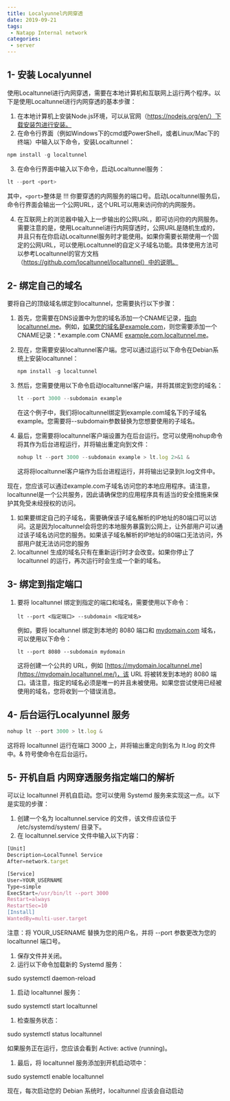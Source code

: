 ```yaml
---
title: Localyunnel内网穿透
date: 2019-09-21
tags:
 - Natapp Internal network
categories:
 - server
---
```

<Boxx/>

## 1- 安装 Localyunnel

使用Localtunnel进行内网穿透，需要在本地计算机和互联网上运行两个程序。以下是使用Localtunnel进行内网穿透的基本步骤：

1. 在本地计算机上安装Node.js环境，可以从官网（https://nodejs.org/en/）下载安装包进行安装。
2. 在命令行界面（例如Windows下的cmd或PowerShell，或者Linux/Mac下的终端）中输入以下命令，安装Localtunnel：

```javascript
npm install -g localtunnel
```

3. 在命令行界面中输入以下命令，启动Localtunnel服务：

```javascript
lt --port <port>
```

其中，`<port>`整体是  !!!  你要穿透的内网服务的端口号。启动Localtunnel服务后，命令行界面会输出一个公网URL，这个URL可以用来访问你的内网服务。

4. 在互联网上的浏览器中输入上一步输出的公网URL，即可访问你的内网服务。
   需要注意的是，使用Localtunnel进行内网穿透时，公网URL是随机生成的，并且只有在你启动Localtunnel服务时才能使用。如果你需要长期使用一个固定的公网URL，可以使用Localtunnel的自定义子域名功能。具体使用方法可以参考Localtunnel的官方文档（https://github.com/localtunnel/localtunnel）中的说明。

## 2- 绑定自己的域名

要将自己的顶级域名绑定到localtunnel，您需要执行以下步骤：

1. 首先，您需要在DNS设置中为您的域名添加一个CNAME记录，[指向localtunnel.me](http://xn--localtunnel-0t3s396m.me/)。例如，[如果您的域名是example.com](http://xn--example-6x3l27zy9dfzzhfpqlep59d.com/)，则您需要添加一个CNAME记录：*.example.com CNAME [example.com.localtunnel.me](http://example.com.localtunnel.me/)。

2. 现在，您需要安装localtunnel客户端。您可以通过运行以下命令在Debian系统上安装localtunnel：

   ```javascript
   npm install -g localtunnel
   ```

3. 然后，您需要使用以下命令启动localtunnel客户端，并将其绑定到您的域名：

   ```javascript
   lt --port 3000 --subdomain example
   ```

   在这个例子中，我们将localtunnel绑定到example.com域名下的子域名example。您需要将--subdomain参数替换为您想要使用的子域名。

4. 最后，您需要将localtunnel客户端设置为在后台运行。您可以使用nohup命令将其作为后台进程运行，并将输出重定向到文件：

   ```javascript
   nohup lt --port 3000 --subdomain example > lt.log 2>&1 &
   ```

   这将将localtunnel客户端作为后台进程运行，并将输出记录到lt.log文件中。

现在，您应该可以通过example.com子域名访问您的本地应用程序。请注意，localtunnel是一个公共服务，因此请确保您的应用程序具有适当的安全措施来保护其免受未经授权的访问。

1. 如果要绑定自己的子域名，需要确保该子域名解析的IP地址的80端口可以访问。这是因为localtunnel会将您的本地服务暴露到公网上，让外部用户可以通过该子域名访问您的服务。如果该子域名解析的IP地址的80端口无法访问，外部用户就无法访问您的服务
2. localtunnel 生成的域名只有在重新运行时才会改变。如果你停止了 localtunnel 的运行，再次运行时会生成一个新的域名。

## 3- 绑定到指定端口

1. 要将 localtunnel 绑定到指定的端口和域名，需要使用以下命令：

   ```
   lt --port <指定端口> --subdomain <指定域名>
   ```

   例如，要将 localtunnel 绑定到本地的 8080 端口和 [mydomain.com](http://mydomain.com/) 域名，可以使用以下命令：

   ```
   lt --port 8080 --subdomain mydomain
   ```

   这将创建一个公共的 URL，例如 [https://mydomain.localtunnel.me](https://mydomain.localtunnel.me/)，该 URL 将被转发到本地的 8080 端口。请注意，指定的域名必须是唯一的并且未被使用。如果您尝试使用已经被使用的域名，您将收到一个错误消息。

## 4- 后台运行Localyunnel 服务

```javascript
nohup lt --port 3000 > lt.log &
```

这将将 localtunnel 运行在端口 3000 上，并将输出重定向到名为 lt.log 的文件中。& 符号使命令在后台运行。

## 5- 开机自启 内网穿透服务指定端口的解析

可以让 localtunnel 开机自启动。您可以使用 Systemd 服务来实现这一点。以下是实现的步骤：

1. 创建一个名为 localtunnel.service 的文件，该文件应该位于 /etc/systemd/system/ 目录下。
2. 在 localtunnel.service 文件中输入以下内容：

```javascript
[Unit]
Description=LocalTunnel Service
After=network.target

[Service]
User=YOUR_USERNAME
Type=simple
ExecStart=/usr/bin/lt --port 3000
Restart=always
RestartSec=10
[Install]
WantedBy=multi-user.target

```

注意：将 YOUR_USERNAME 替换为您的用户名，并将 --port 参数更改为您的 localtunnel 端口号。

1. 保存文件并关闭。
2. 运行以下命令加载新的 Systemd 服务：

sudo systemctl daemon-reload

1. 启动 localtunnel 服务：

sudo systemctl start localtunnel

1. 检查服务状态：

sudo systemctl status localtunnel

如果服务正在运行，您应该会看到 Active: active (running)。

1. 最后，将 localtunnel 服务添加到开机启动项中：

sudo systemctl enable localtunnel

现在，每次启动您的 Debian 系统时，localtunnel 应该会自动启动


  [1]: https://www.luaiwcr.top/usr/uploads/2023/04/1845969221.jpg
  [2]: https://www.luaiwcr.top/usr/uploads/2023/04/3402478654.jpg